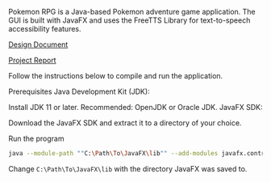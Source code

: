 Pokemon RPG is a Java-based Pokemon adventure game application. The GUI is built with JavaFX and uses the FreeTTS Library for text-to-speech accessibility features. 

[Design Document](DesignDocument.pdf)

[Project Report](ProjectReport.pdf)

Follow the instructions below to compile and run the application.

Prerequisites
Java Development Kit (JDK):

Install JDK 11 or later. Recommended: OpenJDK or Oracle JDK.
JavaFX SDK:

Download the JavaFX SDK and extract it to a directory of your choice.

Run the program 
```bash
java --module-path ""C:\Path\To\JavaFX\lib"" --add-modules javafx.controls,javafx.fxml,javafx.media -cp "out/production/group_351;lib/*" AdventureGameApp
```
Change `C:\Path\To\JavaFX\lib` with the directory JavaFX was saved to.
